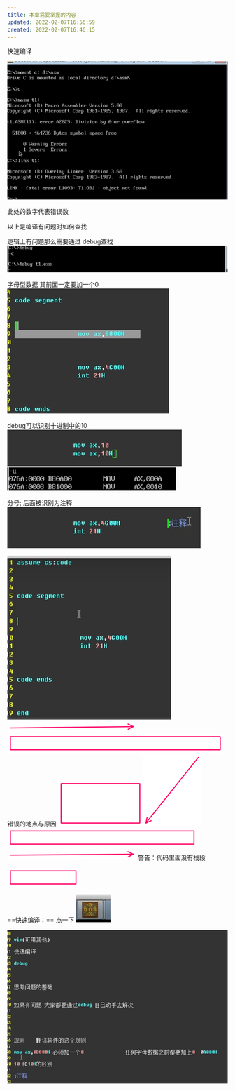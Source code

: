 ```yaml
---
title: 本章需要掌握的内容
updated: 2022-02-07T16:56:59
created: 2022-02-07T16:46:15
---
```


快速编译

![image1](../../resources/009817d44fef4393bac199a352bc0e53.png)

此处的数字代表错误数

以上是编译有问题时如何查找

逻辑上有问题那么需要通过 debug查找
![image2](../../resources/4cd3272652d54393b541547e22ac3250.png)

字母型数据 其前面一定要加一个0
![image3](../../resources/eda6257e57a04870b349eb36de4ca562.png)

debug可以识别十进制中的10
![image4](../../resources/eec74d8bec1b4007a8ea45e62b12227e.png)
![image5](../../resources/6e40ef21034541bc87bc246d12af5601.png)

分号; 后面被识别为注释
![image6](../../resources/cc044f8a49ec4ddba2bce93feb465366.png)

![image7](../../resources/437405a970844743bae218ed386f0ff7.png)
![image8](../../resources/f208b75858f04b788d3d195823d20fec.png)![image9](../../resources/af4dec0a8a4243fdb0656913ff8c7fea.png)
错误的地点与原因
![image10](../../resources/cf4f36d69317493f987dbc7521a9e804.png)![image11](../../resources/3fb876b282714b8d8344f6ce9804f35c.png)![image12](../../resources/2d014b7df7b8423ea9df0eb797ef828a.png)![image13](../../resources/73537d2dde64432fb3dc3186746c379b.png)
警告：代码里面没有栈段

![image14](../../resources/80b46234302649df9e25bedda49cdcec.png)

==快速编译：==
点一下
![image15](../../resources/30ff9705a35f402cb374824160ebe771.png)

![image16](../../resources/ce649a5434784870b8ab311b12760cd1.png)
